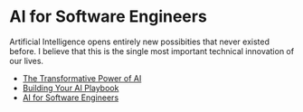 # AI for Software Engineers

Artificial Intelligence opens entirely new possibities that never existed before. 
I believe that this is the single most important technical innovation of our lives.

* [The Transformative Power of AI](/sweng/m1-lesson-AIRevolution.md)
* [Building Your AI Playbook](/sweng/m1-lesson-AIPlaybook.md)
* [AI for Software Engineers](/sweng/m1-lesson-AIEngineering.md)
